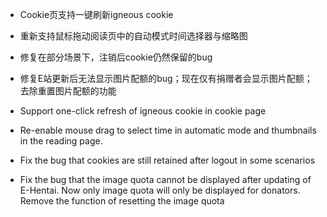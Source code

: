 - Cookie页支持一键刷新igneous cookie
- 重新支持鼠标拖动阅读页中的自动模式时间选择器与缩略图
- 修复在部分场景下，注销后cookie仍然保留的bug
- 修复E站更新后无法显示图片配额的bug；现在仅有捐赠者会显示图片配额；去除重置图片配额的功能

- Support one-click refresh of igneous cookie in cookie page
- Re-enable mouse drag to select time in automatic mode and thumbnails in the reading page. 
- Fix the bug that cookies are still retained after logout in some scenarios
- Fix the bug that the image quota cannot be displayed after updating of E-Hentai. Now only image quota will only be displayed for donators. Remove the function of resetting the image quota